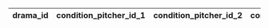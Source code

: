 |drama_id|condition_pitcher_id_1|condition_pitcher_id_2|condition_batter_id_1|condition_batter_id_2|
| --- | --- | --- | --- | --- |